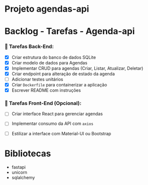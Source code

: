 # Projeto agendas-api





# Backlog - Tarefas - Agenda-api


### 📌 Tarefas Back-End:
- [X] Criar estrutura do banco de dados SQLite
- [X] Criar modelo de dados para Agendas
- [X] Implementar CRUD para agendas (Criar, Listar, Atualizar, Deletar)
- [X] Criar endpoint para alteração de estado da agenda
- [ ] Adicionar testes unitários
- [X] Criar `Dockerfile` para containerizar a aplicação
- [X] Escrever README com instruções

### 📌 Tarefas Front-End (Opcional):
- [ ] Criar interface React para gerenciar agendas
- [ ] Implementar consumo da API com `axios`
- [ ] Estilizar a interface com Material-UI ou Bootstrap




# Bibliotecas

- fastapi
- unicorn
- sqlalchemy
